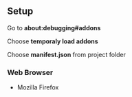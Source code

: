 ## Setup

Go to <b>about:debugging#addons</b>

Choose <b>temporaly load addons</b>

Choose <b>manifest.json</b> from project folder

### Web Browser
- Mozilla Firefox
